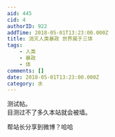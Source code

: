 ```yaml
---
aid: 445
cid: 4
authorID: 922
addTime: 2018-05-01T13:23:00.000Z
title: 消灭人类暴政 世界属于三体
tags:
    - 人类
    - 暴政
    - 体
comments: []
date: 2018-05-01T13:23:00.000Z
category: 水
---
```


测试帖。  
目测过不了多久本站就会被墙。

帮站长分享到微博？哈哈
